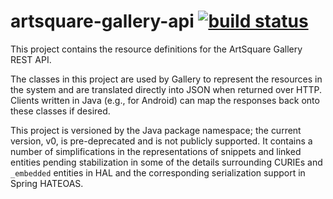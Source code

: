artsquare-gallery-api [![build status](https://travis-ci.org/chrylis/artsquare-gallery-api.svg?branch=develop)](https://travis-ci.org/chrylis/artsquare-gallery-api/)
=====================

This project contains the resource definitions for the ArtSquare Gallery REST API.

The classes in this project are used by Gallery to represent the resources in the
system and are translated directly into JSON when returned over HTTP. Clients written
in Java (e.g., for Android) can map the responses back onto these classes if desired.

This project is versioned by the Java package namespace; the current version, v0, is
pre-deprecated and is not publicly supported. It contains a number of simplifications
in the representations of snippets and linked entities pending stabilization in some
of the details surrounding CURIEs and `_embedded` entities in HAL and the corresponding
serialization support in Spring HATEOAS.
